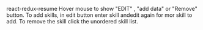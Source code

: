 react-redux-resume
Hover mouse to show "EDIT" , "add data" or "Remove" button.
To add skills, in edit button enter skill andedit again for mor skill to add. To remove the skill click the unordered skill list.